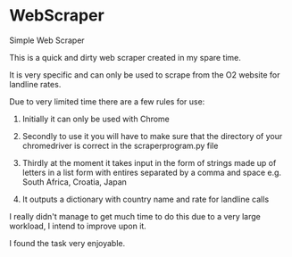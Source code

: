 # WebScraper
Simple Web Scraper


This is a quick and dirty web scraper created in my spare time.

It is very specific and can only be used to scrape from the O2 website for landline rates.

Due to very limited time there are a few rules for use:

1. Initially it can only be used with Chrome

2. Secondly to use it you will have to make sure that the directory of your chromedriver is correct in the scraperprogram.py file

3. Thirdly at the moment it takes input in the form of strings made up of letters in a list form with entires separated by a comma and space e.g. South Africa, Croatia, Japan

4. It outputs a dictionary with country name and rate for landline calls

I really didn't manage to get much time to do this due to a very large workload, I intend to improve upon it.

I found the task very enjoyable.

